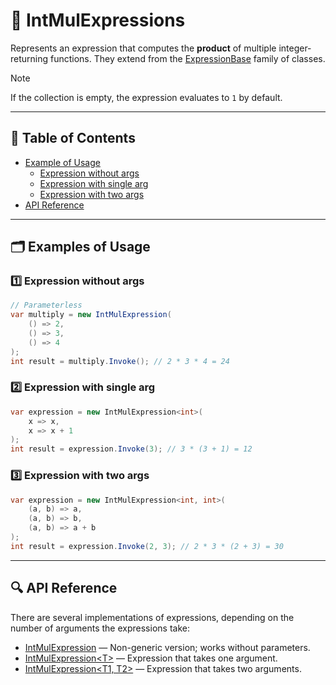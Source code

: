 # 🧩 IntMulExpressions

Represents an expression that computes the **product** of multiple integer-returning functions. They extend from
the [ExpressionBase](ExpressionsBase.md) family of classes.

> [!NOTE]
> If the collection is empty, the expression evaluates to `1` by default.

---

## 📑 Table of Contents

- [Example of Usage](#-example-of-usage)
    - [Expression without args](#ex1)
    - [Expression with single arg](#ex2)
    - [Expression with two args](#ex3)
- [API Reference](#-api-reference)

---

## 🗂 Examples of Usage

<div id="ex1"></div>

### 1️⃣ Expression without args

```csharp
// Parameterless
var multiply = new IntMulExpression(
    () => 2,
    () => 3,
    () => 4
);
int result = multiply.Invoke(); // 2 * 3 * 4 = 24
```

<div id="ex2"></div>

### 2️⃣ Expression with single arg

```csharp
var expression = new IntMulExpression<int>(
    x => x,
    x => x + 1
);
int result = expression.Invoke(3); // 3 * (3 + 1) = 12
```

<div id="ex3"></div>

### 3️⃣ Expression with two args

```csharp
var expression = new IntMulExpression<int, int>(
    (a, b) => a,
    (a, b) => b,
    (a, b) => a + b
);
int result = expression.Invoke(2, 3); // 2 * 3 * (2 + 3) = 30
```

---

## 🔍 API Reference

There are several implementations of expressions, depending on the number of arguments the expressions take:

- [IntMulExpression](IntMulExpression.md) — Non-generic version; works without parameters.
- [IntMulExpression&lt;T&gt;](IntMulExpression%601.md) — Expression that takes one argument.
- [IntMulExpression&lt;T1, T2&gt;](IntMulExpression%602.md) — Expression that takes two arguments.
